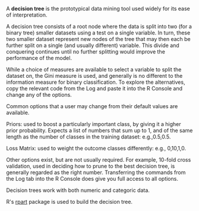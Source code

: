 A **decision tree** is the prototypical data mining tool used widely
for its ease of interpretation. 

A decision tree consists of a root node where the data is split into
two (for a binary tree) smaller datasets using a test on a single
variable. In turn, these two smaller dataset represent new nodes of
the tree that may then each be further split on a single (and usually
different) variable. This divide and conquering continues until no
further splitting would improve the performance of the model.

While a choice of measures are available to select a variable to split
the dataset on, the Gini measure is used, and generally is no
different to the information measure for binary classification. To
explore the alternatives, copy the relevant code from the Log and
paste it into the R Console and change any of the options.

Common options that a user may change from their default values are
available.

Priors: used to boost a particularly important class, by giving it a
higher prior probability. Expects a list of numbers that sum up to 1,
and of the same length as the number of classes in the training dataset:
e.g.,0.5,0.5.

Loss Matrix: used to weight the outcome classes differently:
e.g., 0,10,1,0.

Other
options exist, but are not usually required. For example, 10-fold
cross validation, used in deciding how to prune to the best decision
tree, is generally regarded as the right number. Transferring the
commands from the Log tab into the R Console does give you full access
to all options.

Decision trees work with both numeric and categoric data.

R's [rpart](https://www.rdocumentation.org/packages/rpart) package is
used to build the decision tree.
